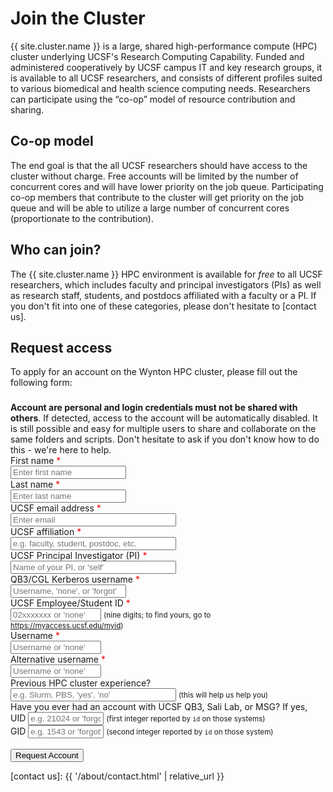 # Join the Cluster


{{ site.cluster.name }} is a large, shared high-performance compute (HPC) cluster underlying UCSF's Research Computing Capability. Funded and administered cooperatively by UCSF campus IT and key research groups, it is available to all UCSF researchers, and consists of different profiles suited to various biomedical and health science computing needs. Researchers can participate using the “co-op” model of resource contribution and sharing.


## Co-op model

The end goal is that the all UCSF researchers should have access to the cluster without charge.  Free accounts will be limited by the number of concurrent cores and will have lower priority on the job queue.  Participating co-op members that contribute to the cluster will get priority on the job queue and will be able to utilize a large number of concurrent cores (proportionate to the contribution).


## Who can join?

The {{ site.cluster.name }} HPC environment is available for _free_ to all UCSF researchers, which includes faculty and principal investigators (PIs) as well as research staff, students, and postdocs affiliated with a faculty or a PI.  If you don't fit into one of these categories, please don't hesitate to [contact us].

## Request access

To apply for an account on the Wynton HPC cluster, please fill out the following form:

<div class="alert alert-danger" role="alert" style="margin-top: 3ex">
<strong>Account are personal and login credentials must not be shared with others</strong>. If detected, access to the account will be automatically disabled.  It is still possible and easy for multiple users to share and collaborate on the same folders and scripts.  Don't hesitate to ask if you don't know how to do this - we're here to help.
</div>

<form action="https://hub.wynton.ucsf.edu/cgi-bin/join" method="GET">
 <div class="form-group">
  <label for="first_name">First name</label> <span style="color: red">*</span><br>
  <input type="text" id="first_name" name="first_name" placeholder="Enter first name" minlength="2" required><br>
 </div>
 
 <div class="form-group">
  <label for="last_name">Last name</label> <span style="color: red">*</span><br>
  <input type="text" id="last_name" name="last_name" placeholder="Enter last name" minlength="2" required><br>
 </div>
 
 <div class="form-group">
  <label for="email_address">UCSF email address</label> <span style="color: red">*</span><br>
  <input type="email" id="email_address" name="email_address" placeholder="Enter email" size="30" required><br>
 </div>
 
 <div class="form-group"> 
  <label for="affiliation">UCSF affiliation</label> <span style="color: red">*</span><br>
  <input type="text" id="affiliation" name="affiliation" placeholder="e.g. faculty, student, postdoc, etc." size="30" minlength="2" required><br>
 </div>
 
 <div class="form-group">  
  <label for="pi">UCSF Principal Investigator (PI)</label> <span style="color: red">*</span><br>
  <input type="text" id="pi" name="pi" size="30" placeholder="Name of your PI, or 'self'" minlength="2" required><br>
 </div>
 
 <div class="form-group">  
  <label>QB3/CGL Kerberos username</label> <span style="color: red">*</span><br>
  <input type="text" id="kerberos_username" name="kerberos_username" pattern="([A-Za-z]{1}[A-Za-z0-9]+|none|forgot)" placeholder="Username, 'none', or 'forgot'" minlength="4" size="20" required><br>
 </div>
 
 <div class="form-group">  
  <label for="ucsf_id">UCSF Employee/Student ID</label> <span style="color: red">*</span><br>
  <input type="text" id="ucsf_id" name="ucsf_id" placeholder="02xxxxxxx or 'none'" pattern="(\d{9}|none)" maxlength="9" size="15" required> <small>(nine digits; to find yours, go to <a href="https://myaccess.ucsf.edu/myid">https://myaccess.ucsf.edu/myid</a>)</small><br>
 </div>
 
 <div class="form-group">  
  <label for="username">Username</label> <span style="color: red">*</span><br>
  <input type="text" id="username" name="username" pattern="([A-Za-z]{1}[A-Za-z0-9]+|none)" placeholder="Username or 'none'" minlength="2" size="15" required><br>
 </div>
 
 <div class="form-group">
  <label for="alt_username">Alternative username</label> <span style="color: red">*</span><br>
  <input type="text" id="alt_username" name="alt_username" pattern="([A-Za-z]{1}[A-Za-z0-9]+|none)" placeholder="Username or 'none'" minlength="2" size="15" required><br>
 </div>
 
 <div class="form-group">  
  <label for="hpc_experience">Previous HPC cluster experience?</label><br>
  <input type="text" id="hpc_experience" name="hpc_experience" placeholder="e.g. Slurm, PBS, 'yes', 'no'" minlength="2" size="30">
  <small>(this will help us help you)</small>
  <br>
 </div>
 
 <div class="form-group">  
  <label>Have you ever had an account with UCSF QB3, Sali Lab, or MSG?</label> If yes,<br>
  <label>UID</label> <input type="text" name="uid" pattern="(\d*|forgot)" placeholder="e.g. 21024 or 'forgot'" maxlength="5" size="12"> <small>(first integer reported by <code>id</code> on those systems)</small><br>
  <label>GID</label> <input type="text" name="gid" pattern="(\d*|forgot)" placeholder="e.g. 1543 or 'forgot'" maxlength="5" size="12"> <small>(second integer reported by <code>id</code> on those system)</small><br>
 </div>
 
  <br>
  <button type="submit" onclick="storedata()" class="btn btn-primary">Request Account</button>
</form>


<script>
window.onload = function() {
  if (sessionStorage.first_name) {
    document.getElementById("first_name").value = sessionStorage.first_name;
  }
  if (sessionStorage.last_name) {
    document.getElementById("last_name").value = sessionStorage.last_name;
  }
  if (sessionStorage.email_address) {
    document.getElementById("email_address").value = sessionStorage.email_address;
  }
  if (sessionStorage.affiliation) {
    document.getElementById("affiliation").value = sessionStorage.affiliation;
  }
  if (sessionStorage.pi) {
    document.getElementById("pi").value = sessionStorage.pi;
  }
  if (sessionStorage.kerberos_username) {
    document.getElementById("kerberos_username").value = sessionStorage.kerberos_username;
  }
  if (sessionStorage.ucsf_id) {
    document.getElementById("ucsf_id").value = sessionStorage.ucsf_id;
  }
  if (sessionStorage.username) {
    document.getElementById("username").value = sessionStorage.username;
  }
  if (sessionStorage.alt_username) {
    document.getElementById("alt_username").value = sessionStorage.alt_username;
  }
  if (sessionStorage.hpc_experience) {
    document.getElementById("hpc_experience").value = sessionStorage.hpc_experience;
  }
  if (sessionStorage.uid) {
    document.getElementById("uid").value = sessionStorage.uid;
  }
  if (sessionStorage.gid) {
    document.getElementById("gid").value = sessionStorage.gid;
  }
};

function storedata() {
  if(typeof(Storage) !== "undefined") {
    sessionStorage.first_name = document.getElementById("first_name").value;
    sessionStorage.last_name = document.getElementById("last_name").value;
    sessionStorage.email_address = document.getElementById("email_address").value;
    sessionStorage.affiliation = document.getElementById("affiliation").value;
    sessionStorage.pi = document.getElementById("pi").value;
    sessionStorage.kerberos_username = document.getElementById("kerberos_username").value;
    sessionStorage.ucsf_id = document.getElementById("ucsf_id").value;
    sessionStorage.username = document.getElementById("username").value;
    sessionStorage.alt_username = document.getElementById("alt_username").value;
    sessionStorage.hpc_experience = document.getElementById("hpc_experience").value;
    sessionStorage.uid = document.getElementById("uid").value;
    sessionStorage.gid = document.getElementById("gid").value;
  }
}
</script>

[contact us]: {{ '/about/contact.html' | relative_url }}
